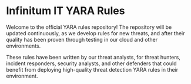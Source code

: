 # Infinitum IT YARA Rules

Welcome to the official YARA rules repository! The repository will be updated continuously, as we develop rules for new threats, and after their quality has been proven through testing in our cloud and other environments.

These rules have been written by our threat analysts, for threat hunters, incident responders, security analysts, and other defenders that could benefit from deploying high-quality threat detection YARA rules in their environment.

